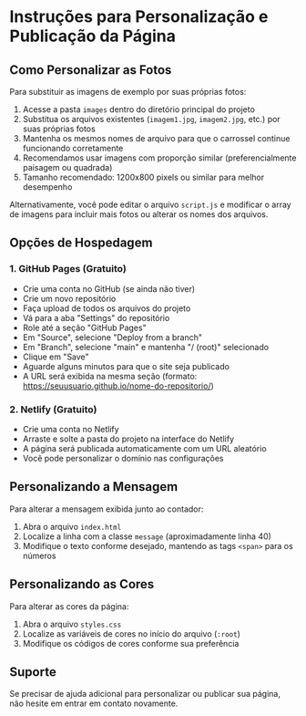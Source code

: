 # Instruções para Personalização e Publicação da Página

## Como Personalizar as Fotos

Para substituir as imagens de exemplo por suas próprias fotos:

1. Acesse a pasta `images` dentro do diretório principal do projeto
2. Substitua os arquivos existentes (`imagem1.jpg`, `imagem2.jpg`, etc.) por suas próprias fotos
3. Mantenha os mesmos nomes de arquivo para que o carrossel continue funcionando corretamente
4. Recomendamos usar imagens com proporção similar (preferencialmente paisagem ou quadrada)
5. Tamanho recomendado: 1200x800 pixels ou similar para melhor desempenho

Alternativamente, você pode editar o arquivo `script.js` e modificar o array de imagens para incluir mais fotos ou alterar os nomes dos arquivos.

## Opções de Hospedagem

### 1. GitHub Pages (Gratuito)
- Crie uma conta no GitHub (se ainda não tiver)
- Crie um novo repositório
- Faça upload de todos os arquivos do projeto
- Vá para a aba "Settings" do repositório
- Role até a seção "GitHub Pages"
- Em "Source", selecione "Deploy from a branch"
- Em "Branch", selecione "main" e mantenha "/ (root)" selecionado
- Clique em "Save"
- Aguarde alguns minutos para que o site seja publicado
- A URL será exibida na mesma seção (formato: https://seuusuario.github.io/nome-do-repositorio/)

### 2. Netlify (Gratuito)
- Crie uma conta no Netlify
- Arraste e solte a pasta do projeto na interface do Netlify
- A página será publicada automaticamente com um URL aleatório
- Você pode personalizar o domínio nas configurações

## Personalizando a Mensagem

Para alterar a mensagem exibida junto ao contador:
1. Abra o arquivo `index.html`
2. Localize a linha com a classe `message` (aproximadamente linha 40)
3. Modifique o texto conforme desejado, mantendo as tags `<span>` para os números

## Personalizando as Cores

Para alterar as cores da página:
1. Abra o arquivo `styles.css`
2. Localize as variáveis de cores no início do arquivo (`:root`)
3. Modifique os códigos de cores conforme sua preferência

## Suporte

Se precisar de ajuda adicional para personalizar ou publicar sua página, não hesite em entrar em contato novamente.
